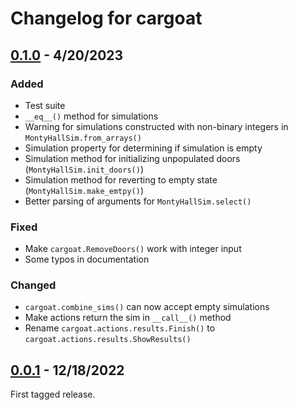 # Changelog for cargoat

##  [0.1.0](https://github.com/earnestt1234/cargoat/releases/tag/0.1.0) - 4/20/2023

### Added

- Test suite
- `__eq__()` method for simulations
- Warning for simulations constructed with non-binary integers in `MontyHallSim.from_arrays()`
- Simulation property for determining if simulation is empty
- Simulation method for initializing unpopulated doors (`MontyHallSim.init_doors()`)
- Simulation method for reverting to empty state (`MontyHallSim.make_emtpy()`)
- Better parsing of arguments for `MontyHallSim.select()`

### Fixed

- Make `cargoat.RemoveDoors()` work with integer input
- Some typos in documentation

### Changed

- `cargoat.combine_sims()` can now accept empty simulations
- Make actions return the sim in `__call__()` method
- Rename `cargoat.actions.results.Finish()` to `cargoat.actions.results.ShowResults()`

## [0.0.1](https://github.com/earnestt1234/cargoat/releases/tag/0.0.1) - 12/18/2022

First tagged release.